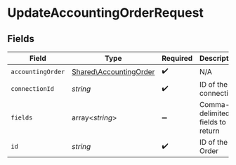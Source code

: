 # UpdateAccountingOrderRequest


## Fields

| Field                                                            | Type                                                             | Required                                                         | Description                                                      |
| ---------------------------------------------------------------- | ---------------------------------------------------------------- | ---------------------------------------------------------------- | ---------------------------------------------------------------- |
| `accountingOrder`                                                | [Shared\AccountingOrder](../../Models/Shared/AccountingOrder.md) | :heavy_check_mark:                                               | N/A                                                              |
| `connectionId`                                                   | *string*                                                         | :heavy_check_mark:                                               | ID of the connection                                             |
| `fields`                                                         | array<*string*>                                                  | :heavy_minus_sign:                                               | Comma-delimited fields to return                                 |
| `id`                                                             | *string*                                                         | :heavy_check_mark:                                               | ID of the Order                                                  |